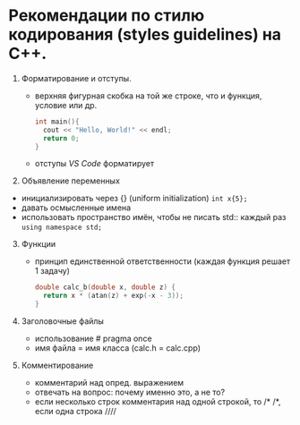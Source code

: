  # Pекомендации по стилю кодирования (styles guidelines) на C++.

 1. Форматирование и отступы.
    - верхняя фигурная скобка на той же строке, что и функция, условие или др.
      ```C++
      int main(){
        cout << "Hello, World!" << endl;
        return 0;
      }
      ```
    - отступы _VS Code_ форматирует
   
 2. Объявление переменных
   - инициализировать через {} (uniform initialization)
     `int x{5};`
   - давать осмысленные имена
   - использовать пространство имён, чтобы не писать std:: каждый раз
     `using namespace std;`

 3. Функции
    - принцип единственной ответственности (каждая функция решает 1 задачу)
      ```C++
      double calc_b(double x, double z) {
        return x * (atan(z) + exp(-x - 3));
      }
      ```
   
 4. Заголовочные файлы
    - использование \# pragma once
    - имя файла = имя класса (calc.h = calc.cpp)
   
 5. Комментирование
    - комментарий над опред. выражением
    - отвечать на вопрос: почему именно это, а не то?
    - если несколько строк комментария над одной строкой, то \/\* \/\*, если одна строка ////
      
      
